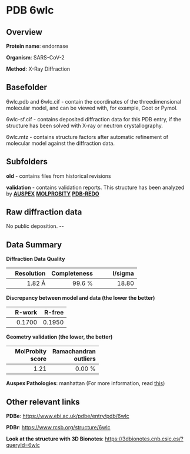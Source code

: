 # PDB 6wlc

## Overview

**Protein name**: endornase

**Organism**: SARS-CoV-2

**Method**: X-Ray Diffraction

## Basefolder

6wlc.pdb and 6wlc.cif - contain the coordinates of the threedimensional molecular model, and can be viewed with, for example, Coot or Pymol.

6wlc-sf.cif - contains deposited diffraction data for this PDB entry, if the structure has been solved with X-ray or neutron crystallography.

6wlc.mtz - contains structure factors after automatic refinement of molecular model against the diffraction data.

## Subfolders



**old** - contains files from historical revisions

**validation** - contains validation reports. This structure has been analyzed by [**AUSPEX**](https://github.com/thorn-lab/coronavirus_structural_task_force/tree/master/pdb/endornase/SARS-CoV-2/6wlc/validation/auspex)  [**MOLPROBITY**](https://github.com/thorn-lab/coronavirus_structural_task_force/tree/master/pdb/endornase/SARS-CoV-2/6wlc/validation/molprobity) [**PDB-REDO**](https://github.com/thorn-lab/coronavirus_structural_task_force/blob/master/pdb/endornase/SARS-CoV-2/6wlc/validation/Xtriage_output.log) 

## Raw diffraction data

No public deposition. --<br> 

## Data Summary
**Diffraction Data Quality**

|   | Resolution | Completeness| I/sigma |
|---|-------------:|----------------:|--------------:|
|   |1.82 Å|99.6  %|<img width=50/>18.80|

**Discrepancy between model and data (the lower the better)**

|   | **R-work**| **R-free**   
|---|-------------:|----------------:|           
||  0.1700|  0.1950|

**Geometry validation (the lower, the better)**

|   |**MolProbity<br>score**| **Ramachandran<br>outliers** 
|---|-------------:|----------------:|
||  1.21|  0.00 %|

**Auspex Pathologies**: manhattan (For more information, read [this](https://github.com/thorn-lab/coronavirus_structural_task_force/blob/master/pdb/endornase/SARS-CoV-2/6wlc/validation/auspex/6wlc_auspex_comments.txt))

 



## Other relevant links 
**PDBe**:  https://www.ebi.ac.uk/pdbe/entry/pdb/6wlc
 
**PDBr**: https://www.rcsb.org/structure/6wlc 

**Look at the structure with 3D Bionotes**: https://3dbionotes.cnb.csic.es/?queryId=6wlc

